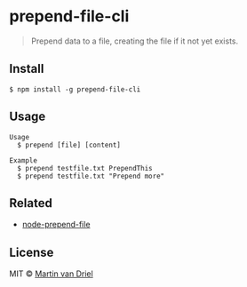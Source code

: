 # prepend-file-cli

> Prepend data to a file, creating the file if it not yet exists.

## Install

```
$ npm install -g prepend-file-cli
```

## Usage

```
Usage
  $ prepend [file] [content]

Example
  $ prepend testfile.txt PrependThis
  $ prepend testfile.txt "Prepend more"
```    

## Related

* [node-prepend-file](https://github.com/hemanth/node-prepend-file)

## License

MIT © [Martin van Driel](https://github.com/martinvd)
